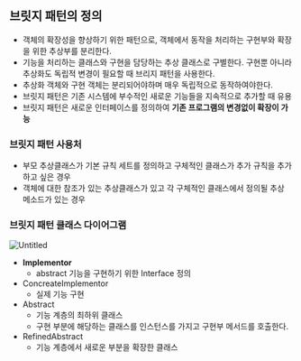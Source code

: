 ## 브릿지 패턴의 정의

- 객체의 확장성을 향상하기 위한 패턴으로, 객체에서 동작을 처리하는 구현부와 확장을 위한 추상부를 분리한다.
- 기능을 처리하는 클래스와 구현을 담당하는 추상 클래스로 구별한다. 구현뿐 아니라 추상화도 독립적 변경이 필요할 때 브리지 패턴을 사용한다.
- 추상화 객체와 구현 객체는 분리되어야하며 매우 독립적으로 동작하여야한다.
- 브릿지 패턴은 기존 시스템에 부수적인 새로운 기능들을 지속적으로 추가할 때 유용
- 브릿지 패턴은 새로운 인터페이스를 정의하여 **기존 프로그램의 변경없이 확장이 가능**

### 브릿지 패턴 사용처

- 부모 추상클래스가 기본 규칙 세트를 정의하고 구체적인 클래스가 추가 규칙을 추가하고 싶은 경우
- 객체에 대한 참조가 있는 추상클래스가 있고 각 구체적인 클래스에서 정의될 추상 메소드가 있는 경우

### 브릿지 패턴 클래스 다이어그램

![Untitled](https://s3-us-west-2.amazonaws.com/secure.notion-static.com/10201b44-4ac7-4b89-a2b8-5e8fc04833c5/Untitled.png)

- **Implementor**
    - abstract 기능을 구현하기 위한 Interface 정의
- ConcreateImplementor
    - 실제 기능 구현
- Abstract
    - 기능 계층의 최하위 클래스
    - 구현 부분에 해당하는 클래스를 인스턴스를 가지고 구현부 메서드를 호출한다.
- RefinedAbstract
    - 기능 계층에서 새로운 부분을 확장한 클래스